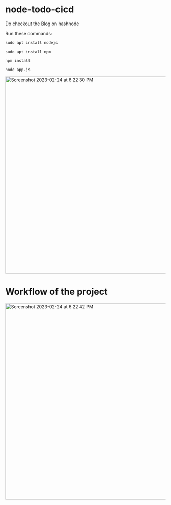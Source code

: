 # node-todo-cicd

Do checkout the [Blog](https://devopscommunity.hashnode.dev/deploy-a-nodejs-app-using-jenkins-on-aws-ec2-instances) on hashnode 

Run these commands:


`sudo apt install nodejs`


`sudo apt install npm`


`npm install`

`node app.js`

<img width="618" alt="Screenshot 2023-02-24 at 6 22 30 PM" src="https://user-images.githubusercontent.com/97302447/221183565-06a96b11-b979-4b6c-bca3-23eaa73b53ca.png">

# Workflow of the project
<img width="615" alt="Screenshot 2023-02-24 at 6 22 42 PM" src="https://user-images.githubusercontent.com/97302447/221183576-20e1f18a-9396-4ba1-ba28-282aeb624144.png">



